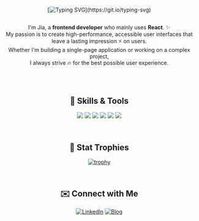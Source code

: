 <br/> 
<div align="center">

[![Typing SVG](https://readme-typing-svg.demolab.com?font=Modak&size=40&duration=3000&pause=800&color=5FA9FF&center=true&vCenter=true&width=500&lines=Hej%2C+v%C3%A4rlden!+Jag+heter+Jia!;Hello%2C+World!+I'm+Jia!)](https://git.io/typing-svg)

</div>

##

<div align="center">
I'm Jia, a <strong>frontend developer</strong> who mainly uses <strong>React</strong>. ✨️ <br/> My passion is to create high-performance, accessible user interfaces that leave a lasting impression ⚡️ on users. <br/> Whether I'm building a single-page application or working on a complex project, <br/> I always strive 🔥 for the best possible user experience.

<br /><br />

## 🔧 Skills & Tools

![](https://img.shields.io/badge/Code-React-informational?style=flat&logo=react&logoColor=white&color=5FA9FF)
![](https://img.shields.io/badge/Code-JavaScript-informational?style=flat&logo=javascript&logoColor=white&color=5FA9FF)
![](https://img.shields.io/badge/Style-StyledComponents-informational?style=flat&logo=styled-components&logoColor=white&color=5FA9FF)
![](https://img.shields.io/badge/Tools-PWA-informational?style=flat&logo=pwa&logoColor=white&color=5FA9FF)
![](https://img.shields.io/badge/Design-Figma-informational?style=flat&logo=figma&logoColor=white&color=5FA9FF)
![](https://img.shields.io/badge/Hosting-Vercel-informational?style=flat&logo=vercel&logoColor=white&color=5FA9FF)

<br />

## 🥇 Stat Trophies

[![trophy](https://github-profile-trophy.vercel.app/?username=jangjia01234&theme=discord&row=2&column=4)](https://github.com/jangjia01234/github-profile-trophy)

<br />

## ✉️ Connect with Me

[![LinkedIn](https://img.shields.io/badge/-LinkedIn-333?logo=linkedin&logoColor=white&style=for-the-badge)](https://www.linkedin.com/in/jiajang/)
[![Blog](https://img.shields.io/badge/-Blog-333?logo=react&logoColor=white&style=for-the-badge)](https://hejnino.tistory.com/)

<br />
</div>
